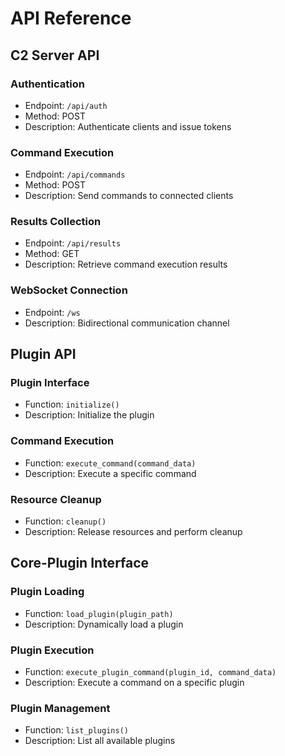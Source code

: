 # API Reference

## C2 Server API

### Authentication
- Endpoint: `/api/auth`
- Method: POST
- Description: Authenticate clients and issue tokens

### Command Execution
- Endpoint: `/api/commands`
- Method: POST
- Description: Send commands to connected clients

### Results Collection
- Endpoint: `/api/results`
- Method: GET
- Description: Retrieve command execution results

### WebSocket Connection
- Endpoint: `/ws`
- Description: Bidirectional communication channel

## Plugin API

### Plugin Interface
- Function: `initialize()`
- Description: Initialize the plugin

### Command Execution
- Function: `execute_command(command_data)`
- Description: Execute a specific command

### Resource Cleanup
- Function: `cleanup()`
- Description: Release resources and perform cleanup

## Core-Plugin Interface

### Plugin Loading
- Function: `load_plugin(plugin_path)`
- Description: Dynamically load a plugin

### Plugin Execution
- Function: `execute_plugin_command(plugin_id, command_data)`
- Description: Execute a command on a specific plugin

### Plugin Management
- Function: `list_plugins()`
- Description: List all available plugins